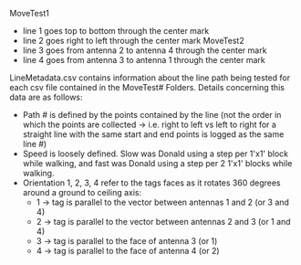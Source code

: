 MoveTest1 
 - line 1 goes top to bottom through the center mark
 - line 2 goes right to left through the center mark
MoveTest2
 - line 3 goes from antenna 2 to antenna 4 through the center mark
 - line 4 goes from antenna 3 to antenna 1 through the center mark


LineMetadata.csv contains information about the line path being tested for each csv file contained in the MoveTest# Folders.
Details concerning this data are as follows:
 - Path # is defined by the points contained by the line (not the order in which the points are collected -> i.e. right to left vs left to right for a straight line with the same start and end points is logged as the same line #)
 - Speed is loosely defined. Slow was Donald using a step per 1'x1' block while walking, and fast was Donald using a step per 2 1'x1' blocks while walking.
 - Orientation 1, 2, 3, 4 refer to the tags faces as it rotates 360 degrees around a ground to ceiling axis:
   - 1 -> tag is parallel to the vector between antennas 1 and 2 (or 3 and 4)
   - 2 -> tag is parallel to the vector between antennas 2 and 3 (or 1 and 4)
   - 3 -> tag is parallel to the face of antenna 3 (or 1)
   - 4 -> tag is parallel to the face of antenna 4 (or 2)
  
   

